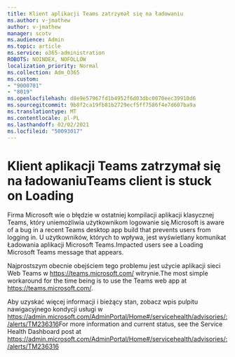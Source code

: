 ```yaml
---
title: Klient aplikacji Teams zatrzymał się na ładowaniu
ms.author: v-jmathew
author: v-jmathew
manager: scotv
ms.audience: Admin
ms.topic: article
ms.service: o365-administration
ROBOTS: NOINDEX, NOFOLLOW
localization_priority: Normal
ms.collection: Adm_O365
ms.custom:
- "9000701"
- "8019"
ms.openlocfilehash: d8e9e57967fd1b4952f6d03dbc0070eec39910d6
ms.sourcegitcommit: 9b8f2ca19fb81b2729ecf5ff7586f4e7d607ba9a
ms.translationtype: MT
ms.contentlocale: pl-PL
ms.lasthandoff: 02/02/2021
ms.locfileid: "50093017"
---
```

# <a name="teams-client-is-stuck-on-loading"></a><span data-ttu-id="494ca-102">Klient aplikacji Teams zatrzymał się na ładowaniu</span><span class="sxs-lookup"><span data-stu-id="494ca-102">Teams client is stuck on Loading</span></span>

<span data-ttu-id="494ca-103">Firma Microsoft wie o błędzie w ostatniej kompilacji aplikacji klasycznej Teams, który uniemożliwia użytkownikom logowanie się.</span><span class="sxs-lookup"><span data-stu-id="494ca-103">Microsoft is aware of a bug in a recent Teams desktop app build that prevents users from logging in.</span></span> <span data-ttu-id="494ca-104">U użytkowników, których to wpływa, jest wyświetlany komunikat Ładowania aplikacji Microsoft Teams.</span><span class="sxs-lookup"><span data-stu-id="494ca-104">Impacted users see a Loading Microsoft Teams message that appears.</span></span>

<span data-ttu-id="494ca-105">Najprostszym obecnie obejściem tego problemu jest użycie aplikacji sieci Web Teams w <https://teams.microsoft.com/> witrynie.</span><span class="sxs-lookup"><span data-stu-id="494ca-105">The most simple workaround for the time being is to use the Teams web app at <https://teams.microsoft.com/>.</span></span>

<span data-ttu-id="494ca-106">Aby uzyskać więcej informacji i bieżący stan, zobacz wpis pulpitu nawigacyjnego kondycji usługi w <https://admin.microsoft.com/AdminPortal/Home#/servicehealth/advisories/:/alerts/TM236316></span><span class="sxs-lookup"><span data-stu-id="494ca-106">For more information and current status, see the Service Health Dashboard post at <https://admin.microsoft.com/AdminPortal/Home#/servicehealth/advisories/:/alerts/TM236316></span></span>

